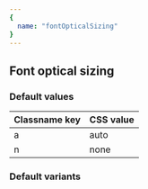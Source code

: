 ```yaml
---
{
  name: "fontOpticalSizing"
}
---
```


## Font optical sizing

### Default values
<!-- defaults.values.start -->
|Classname key|CSS value|
|-------------|---------|
|a            |auto     |
|n            |none     |

<!-- defaults.values.end -->


### Default variants
<!-- defaults.variants.start -->

<!-- defaults.variants.end -->
